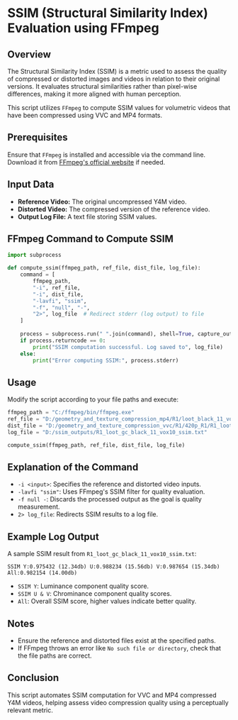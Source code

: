 # SSIM (Structural Similarity Index) Evaluation using FFmpeg

## Overview
The Structural Similarity Index (SSIM) is a metric used to assess the quality of compressed or distorted images and videos in relation to their original versions. It evaluates structural similarities rather than pixel-wise differences, making it more aligned with human perception.

This script utilizes `FFmpeg` to compute SSIM values for volumetric videos that have been compressed using VVC and MP4 formats. 

## Prerequisites
Ensure that `FFmpeg` is installed and accessible via the command line. Download it from [FFmpeg's official website](https://ffmpeg.org/download.html) if needed.

## Input Data
- **Reference Video:** The original uncompressed Y4M video.
- **Distorted Video:** The compressed version of the reference video.
- **Output Log File:** A text file storing SSIM values.

## FFmpeg Command to Compute SSIM
```python
import subprocess

def compute_ssim(ffmpeg_path, ref_file, dist_file, log_file):
    command = [
        ffmpeg_path,
        "-i", ref_file,
        "-i", dist_file,
        "-lavfi", "ssim",
        "-f", "null", "-",
        "2>", log_file  # Redirect stderr (log output) to file
    ]
    
    process = subprocess.run(" ".join(command), shell=True, capture_output=True, text=True)
    if process.returncode == 0:
        print("SSIM computation successful. Log saved to", log_file)
    else:
        print("Error computing SSIM:", process.stderr)
```

## Usage
Modify the script according to your file paths and execute:
```python
ffmpeg_path = "C:/ffmpeg/bin/ffmpeg.exe"
ref_file = "D:/geometry_and_texture_compression_mp4/R1/loot_black_11_vox10.y4m"
dist_file = "D:/geometry_and_texture_compression_vvc/R1/420p_R1/R1_loot_gc_black_11_vox10.y4m"
log_file = "D:/ssim_outputs/R1_loot_gc_black_11_vox10_ssim.txt"

compute_ssim(ffmpeg_path, ref_file, dist_file, log_file)
```

## Explanation of the Command
- `-i <input>`: Specifies the reference and distorted video inputs.
- `-lavfi "ssim"`: Uses FFmpeg's SSIM filter for quality evaluation.
- `-f null -`: Discards the processed output as the goal is quality measurement.
- `2> log_file`: Redirects SSIM results to a log file.

## Example Log Output
A sample SSIM result from `R1_loot_gc_black_11_vox10_ssim.txt`:
```
SSIM Y:0.975432 (12.34db) U:0.988234 (15.56db) V:0.987654 (15.34db) All:0.982154 (14.00db)
```
- `SSIM Y`: Luminance component quality score.
- `SSIM U & V`: Chrominance component quality scores.
- `All`: Overall SSIM score, higher values indicate better quality.

## Notes
- Ensure the reference and distorted files exist at the specified paths.
- If FFmpeg throws an error like `No such file or directory`, check that the file paths are correct.

## Conclusion
This script automates SSIM computation for VVC and MP4 compressed Y4M videos, helping assess video compression quality using a perceptually relevant metric.
